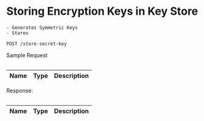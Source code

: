 # Storing Encryption Keys in Key Store
	- Generates Symmetric Keys
	- Stores

```plaintext
POST /store-secret-key
```

Sample Request

```plaintext
```

|Name|Type|Description|
|---|---|---|


Response:

```plaintext
```

|Name|Type|Description|
|---|---|---|